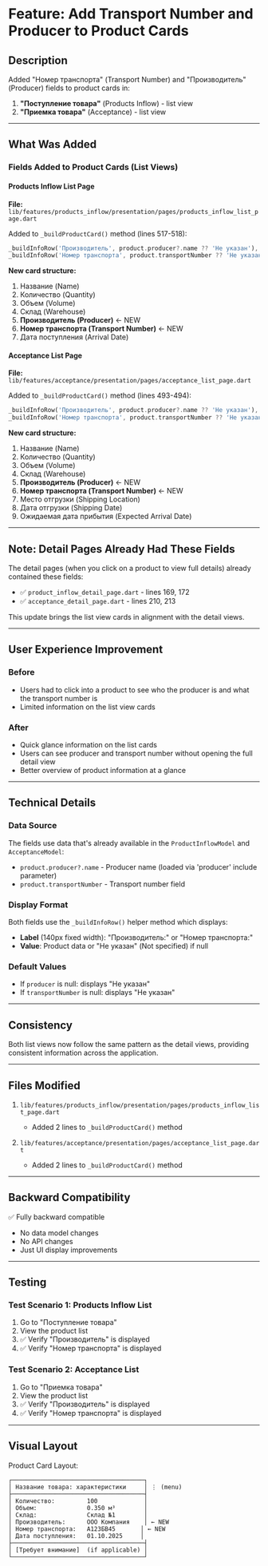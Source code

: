 # Feature: Add Transport Number and Producer to Product Cards

## Description

Added "Номер транспорта" (Transport Number) and "Производитель" (Producer) fields to product cards in:
1. **"Поступление товара"** (Products Inflow) - list view
2. **"Приемка товара"** (Acceptance) - list view

---

## What Was Added

### Fields Added to Product Cards (List Views)

#### Products Inflow List Page
**File:** `lib/features/products_inflow/presentation/pages/products_inflow_list_page.dart`

Added to `_buildProductCard()` method (lines 517-518):
```dart
_buildInfoRow('Производитель', product.producer?.name ?? 'Не указан'),
_buildInfoRow('Номер транспорта', product.transportNumber ?? 'Не указан'),
```

**New card structure:**
1. Название (Name)
2. Количество (Quantity)
3. Объем (Volume)
4. Склад (Warehouse)
5. **Производитель (Producer)** ← NEW
6. **Номер транспорта (Transport Number)** ← NEW
7. Дата поступления (Arrival Date)

#### Acceptance List Page
**File:** `lib/features/acceptance/presentation/pages/acceptance_list_page.dart`

Added to `_buildProductCard()` method (lines 493-494):
```dart
_buildInfoRow('Производитель', product.producer?.name ?? 'Не указан'),
_buildInfoRow('Номер транспорта', product.transportNumber ?? 'Не указан'),
```

**New card structure:**
1. Название (Name)
2. Количество (Quantity)
3. Объем (Volume)
4. Склад (Warehouse)
5. **Производитель (Producer)** ← NEW
6. **Номер транспорта (Transport Number)** ← NEW
7. Место отгрузки (Shipping Location)
8. Дата отгрузки (Shipping Date)
9. Ожидаемая дата прибытия (Expected Arrival Date)

---

## Note: Detail Pages Already Had These Fields

The detail pages (when you click on a product to view full details) already contained these fields:

- ✅ `product_inflow_detail_page.dart` - lines 169, 172
- ✅ `acceptance_detail_page.dart` - lines 210, 213

This update brings the list view cards in alignment with the detail views.

---

## User Experience Improvement

### Before
- Users had to click into a product to see who the producer is and what the transport number is
- Limited information on the list view cards

### After
- Quick glance information on the list cards
- Users can see producer and transport number without opening the full detail view
- Better overview of product information at a glance

---

## Technical Details

### Data Source
The fields use data that's already available in the `ProductInflowModel` and `AcceptanceModel`:
- `product.producer?.name` - Producer name (loaded via 'producer' include parameter)
- `product.transportNumber` - Transport number field

### Display Format
Both fields use the `_buildInfoRow()` helper method which displays:
- **Label** (140px fixed width): "Производитель:" or "Номер транспорта:"
- **Value**: Product data or "Не указан" (Not specified) if null

### Default Values
- If `producer` is null: displays "Не указан"
- If `transportNumber` is null: displays "Не указан"

---

## Consistency

Both list views now follow the same pattern as the detail views, providing consistent information across the application.

---

## Files Modified

1. `lib/features/products_inflow/presentation/pages/products_inflow_list_page.dart`
   - Added 2 lines to `_buildProductCard()` method

2. `lib/features/acceptance/presentation/pages/acceptance_list_page.dart`
   - Added 2 lines to `_buildProductCard()` method

---

## Backward Compatibility

✅ Fully backward compatible
- No data model changes
- No API changes
- Just UI display improvements

---

## Testing

### Test Scenario 1: Products Inflow List
1. Go to "Поступление товара"
2. View the product list
3. ✅ Verify "Производитель" is displayed
4. ✅ Verify "Номер транспорта" is displayed

### Test Scenario 2: Acceptance List
1. Go to "Приемка товара"
2. View the product list
3. ✅ Verify "Производитель" is displayed
4. ✅ Verify "Номер транспорта" is displayed

---

## Visual Layout

Product Card Layout:
```
┌─────────────────────────────────────┐
│ Название товара: характеристики     │ ⋮ (menu)
├─────────────────────────────────────┤
│ Количество:         100             │
│ Объем:              0.350 м³        │
│ Склад:              Склад №1        │
│ Производитель:      ООО Компания    │ ← NEW
│ Номер транспорта:   А123БВ45       │ ← NEW
│ Дата поступления:   01.10.2025     │
├─────────────────────────────────────┤
│ [Требует внимание]  (if applicable) │
└─────────────────────────────────────┘
```

